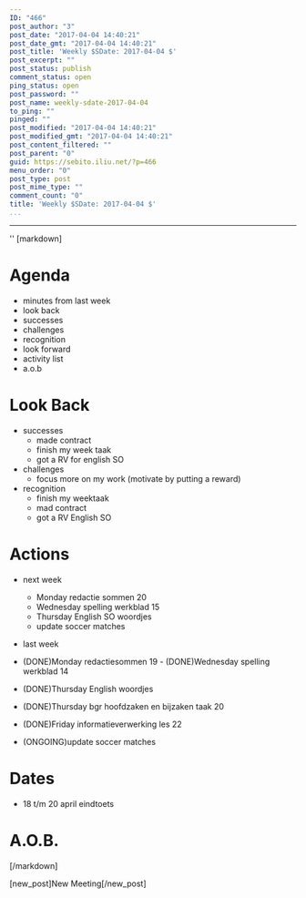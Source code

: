 ```yaml
---
ID: "466"
post_author: "3"
post_date: "2017-04-04 14:40:21"
post_date_gmt: "2017-04-04 14:40:21"
post_title: 'Weekly $SDate: 2017-04-04 $'
post_excerpt: ""
post_status: publish
comment_status: open
ping_status: open
post_password: ""
post_name: weekly-sdate-2017-04-04
to_ping: ""
pinged: ""
post_modified: "2017-04-04 14:40:21"
post_modified_gmt: "2017-04-04 14:40:21"
post_content_filtered: ""
post_parent: "0"
guid: https://sebito.iliu.net/?p=466
menu_order: "0"
post_type: post
post_mime_type: ""
comment_count: "0"
title: 'Weekly $SDate: 2017-04-04 $'
...
```

---

''
[markdown]
# Agenda

- minutes from last week
- look back
- successes
- challenges
- recognition
- look forward
- activity list
- a.o.b

# Look Back

- successes
  - made contract 
  - finish my week taak
  - got a RV for english SO
- challenges
  - focus more on my work (motivate by putting a reward)
- recognition
  - finish my weektaak
  - mad contract
  - got a RV English SO
  

 
# Actions

- next week
  - Monday redactie sommen 20
  - Wednesday spelling werkblad 15
  - Thursday English SO woordjes
  - update soccer matches

 - last week
  - (DONE)Monday redactiesommen 19  - (DONE)Wednesday spelling werkblad 14
  - (DONE)Thursday English woordjes
  - (DONE)Thursday bgr hoofdzaken en bijzaken taak 20
  - (DONE)Friday informatieverwerking les 22
  - (ONGOING)update soccer matches





# Dates
- 18 t/m 20 april eindtoets






# A.O.B.



[/markdown]

[new_post]New Meeting[/new_post]

